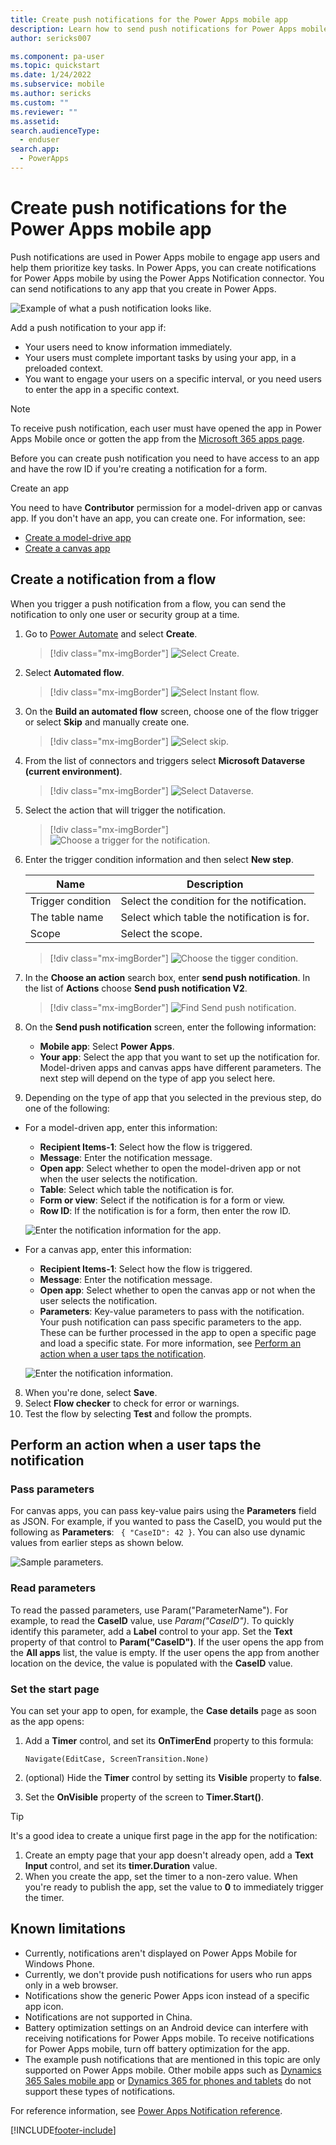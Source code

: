 ```yaml
---
title: Create push notifications for the Power Apps mobile app
description: Learn how to send push notifications for Power Apps mobile.
author: sericks007

ms.component: pa-user
ms.topic: quickstart
ms.date: 1/24/2022
ms.subservice: mobile
ms.author: sericks
ms.custom: ""
ms.reviewer: ""
ms.assetid: 
search.audienceType: 
  - enduser
search.app: 
  - PowerApps
---
```


# Create push notifications for the Power Apps mobile app


Push notifications are used in Power Apps mobile to engage app users and help them prioritize key tasks. In Power Apps, you can create notifications for Power Apps mobile by using the Power Apps Notification connector. You can send notifications to any app that you create in Power Apps. 
 
![Example of what a push notification looks like.](media/sample-notification.gif)

Add a push notification to your app if:

* Your users need to know information immediately.
* Your users must complete important tasks by using your app, in a preloaded context.
* You want to engage your users on a specific interval, or you need users to enter the app in a specific context.

> [!NOTE]
> To receive push notification, each user must have opened the app in Power Apps Mobile once or gotten the app from the [Microsoft 365 apps page](https://www.office.com/apps).

Before you can create push notification you need to have access to an app and have the row ID if you're creating a notification for a form.

Create an app

You need to have **Contributor** permission for a model-driven app or canvas app. If you don't have an app, you can create one. For information, see:

- [Create a model-drive app](../maker/model-driven-apps/build-first-model-driven-app.md#create-your-model-driven-app)
- [Create a canvas app](../maker/canvas-apps/get-started-test-drive.md)
     
## Create a notification from a flow

When you trigger a push notification from a flow, you can send the notification to only one user or security group at a time.

1. Go to [Power Automate](https://make.powerautomate.com) and select **Create**.

   > [!div class="mx-imgBorder"] 
   > ![Select Create.](media/create-notification.png)

2. Select **Automated flow**.

   > [!div class="mx-imgBorder"] 
   > ![Select Instant flow.](media/create-notification-step2.png)

3. On the **Build an automated flow** screen, choose one of the flow trigger or select **Skip** and manually create one.

   > [!div class="mx-imgBorder"] 
   > ![Select skip.](media/create-notification-step3.png)
   
   
 4. From the list of connectors and triggers select **Microsoft Dataverse (current environment)**.  
 
    > [!div class="mx-imgBorder"] 
    > ![Select Dataverse.](media/create-notification-step4.png)
    
 5. Select the action that will trigger the notification. 
 
    > [!div class="mx-imgBorder"] 
    > ![Choose a trigger for the notification.](media/create-notification-step5.png)
    
    
 6. Enter the trigger condition information and then select **New step**.  
 
    | Name | Description |
    | --- | --- |
    | Trigger condition |Select the condition for the notification. |
    | The table name |Select which table the notification is for. |
    | Scope |Select the scope. |
 
    > [!div class="mx-imgBorder"] 
    > ![Choose the tigger condition.](media/create-notification-step6.png)
 
7. In the **Choose an action** search box, enter **send push notification**. In the list of **Actions** choose **Send push notification V2**.
 
    > [!div class="mx-imgBorder"] 
    > ![Find Send push notification.](media/create-notification-step7.png)
 
 
 6. On the **Send push notification** screen, enter the following information:
 
 	- **Mobile app**: Select **Power Apps**.
	- **Your app**: Select the app that you want to set up the notification for. Model-driven apps and canvas apps have different parameters. The next step will depend on the type of app you select here.
	
 7. Depending on the type of app that you selected in the previous step, do one of the following:
 
 - For a model-driven app, enter this information:
 
      - **Recipient Items-1**: Select how the flow is triggered.
      - **Message**: Enter the notification message.
      - **Open app**: Select whether to open the model-driven app or not when the user selects the notification.
      - **Table**: Select which table the notification is for.
      - **Form or view**: Select if the notification is for a form or view.
      - **Row ID**: If the notification is for a form, then enter the row ID.

      ![Enter the notification information for the app.](media/modelapp-info.png)

- For a canvas app, enter this information: 
    
     - **Recipient Items-1**: Select how the flow is triggered.
     - **Message**: Enter the notification message.
     - **Open app**: Select whether to open the canvas app or not when the user selects the notification.
     - **Parameters**: Key-value parameters to pass with the notification. Your push notification can pass specific parameters to the app. These can be further processed in the app to open a specific page and load a specific state. For more information, see [Perform an action when a user taps the notification](power-apps-mobile-notification.md#perform-an-action-when-a-user-taps-the-notification).
	 
     ![Enter the notification information.](media/canvasapp-info.png)
	
8. When you're done, select **Save**. 
9. Select **Flow checker** to check for error or warnings.
10. Test the flow by selecting **Test** and follow the prompts. 

## Perform an action when a user taps the notification

### Pass parameters

For canvas apps, you can pass key-value pairs using the **Parameters** field as JSON. For example, if you wanted to pass the CaseID, you would put the following as **Parameters**:
` { "CaseID": 42 }`. You can also use dynamic values from earlier steps as shown below.

![Sample parameters.](media/para-image.png)

### Read parameters

To read the passed parameters, use Param("ParameterName"). For example, to read the **CaseID** value, use *Param("CaseID")*. To quickly identify this parameter, add a **Label** control to your app. Set the **Text** property of that control to **Param("CaseID")**. If the user opens the app from the **All apps** list, the value is empty. If the user opens the app from another location on the device, the value is populated with the **CaseID** value.

### Set the start page

You can set your app to open, for example, the **Case details** page as soon as the app opens:

1. Add a **Timer** control, and set its **OnTimerEnd** property to this formula:

    `Navigate(EditCase, ScreenTransition.None)`

1. (optional) Hide the **Timer** control by setting its **Visible** property to **false**.

1. Set the **OnVisible** property of the screen to **Timer.Start()**.

> [!TIP]
> It's a good idea to create a unique first page in the app for the notification:
> 
> 1. Create an empty page that your app doesn't already open, add a **Text Input** control, and set its **timer.Duration** value.
> 2. When you create the app, set the timer to a non-zero value. When you're ready to publish the app, set the value to **0** to immediately trigger the timer.


## Known limitations

* Currently, notifications aren't displayed on Power Apps Mobile for Windows Phone.
* Currently, we don't provide push notifications for users who run apps only in a web browser.
* Notifications show the generic Power Apps icon instead of a specific app icon.
* Notifications are not supported in China.
* Battery optimization settings on an Android device can interfere with receiving notifications for Power Apps mobile. To receive notifications for Power Apps mobile, turn off battery optimization for the app.
* The example push notifications that are mentioned in this topic are only supported on Power Apps mobile. Other mobile apps such as  [Dynamics 365 Sales mobile app](/dynamics365/sales/sales-mobile/use-sales-mobile-app) or [Dynamics 365 for phones and tablets](/dynamics365/mobile-app/overview) do not support these types of notifications.


For reference information, see [Power Apps Notification reference](/connectors/powerappsnotification/).




[!INCLUDE[footer-include](../includes/footer-banner.md)]
